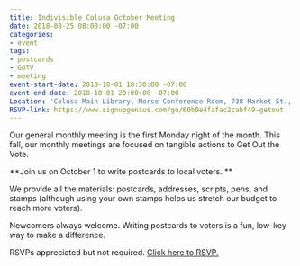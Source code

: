 ```yaml
---
title: Indivisible Colusa October Meeting
date: 2018-08-25 08:00:00 -07:00
categories:
- event
tags:
- postcards
- GOTV
- meeting
event-start-date: 2018-10-01 18:30:00 -07:00
event-end-date: 2018-10-01 20:00:00 -07:00
Location: 'Colusa Main Library, Morse Conference Room, 738 Market St., Colusa, CA '
RSVP-link: https://www.signupgenius.com/go/60b0e4fafac2cabf49-getout
---
```


Our general monthly meeting is the first Monday night of the month. This fall, our monthly meetings are focused on tangible actions to Get Out the Vote. 

**Join us on October 1 to write postcards to local voters. **

We provide all the materials: postcards, addresses, scripts, pens, and stamps (although using your own stamps helps us stretch our budget to reach more voters). 

Newcomers always welcome. Writing postcards to voters is a fun, low-key way to make a difference. 

RSVPs appreciated but not required. [Click here to RSVP.](https://www.signupgenius.com/go/60b0e4fafac2cabf49-getout)